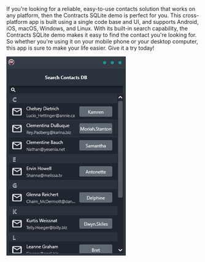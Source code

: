 If you're looking for a reliable, easy-to-use contacts solution that works on any platform, then the Contracts SQLite demo is perfect for you. This cross-platform app is built using a single code base and UI, and supports Android, iOS, macOS, Windows, and Linux. With its built-in search capability, the Contracts SQLite demo makes it easy to find the contact you're looking for. So whether you're using it on your mobile phone or your desktop computer, this app is sure to make your life easier. Give it a try today!

![screenshot](screenshot.gif)
